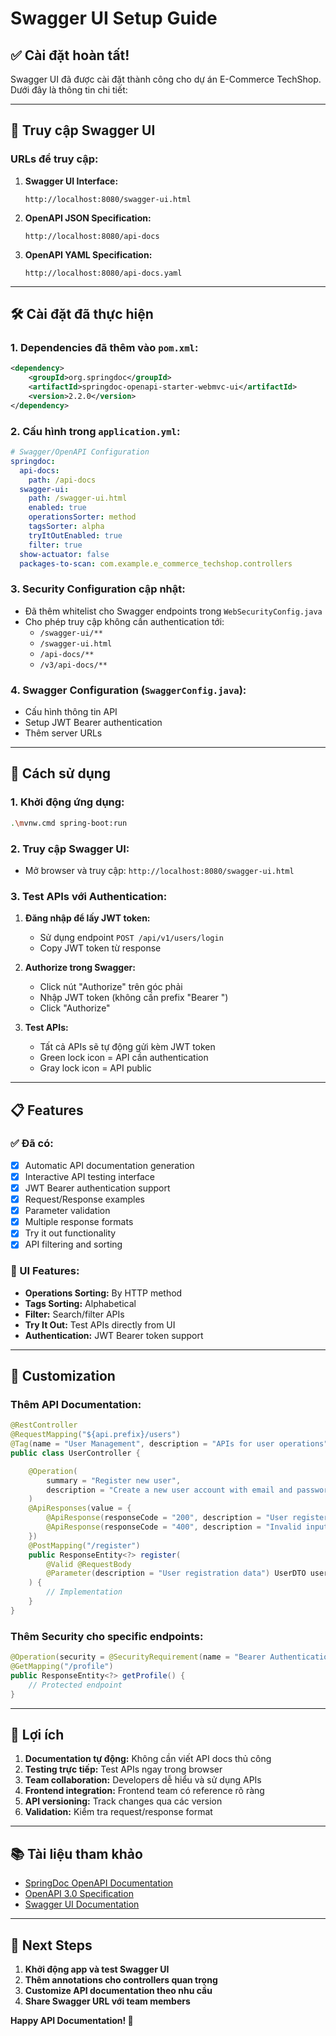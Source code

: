 # Swagger UI Setup Guide

## ✅ Cài đặt hoàn tất!

Swagger UI đã được cài đặt thành công cho dự án E-Commerce TechShop. Dưới đây là thông tin chi tiết:

---

## 🔗 Truy cập Swagger UI

### URLs để truy cập:

1. **Swagger UI Interface:**
   ```
   http://localhost:8080/swagger-ui.html
   ```

2. **OpenAPI JSON Specification:**
   ```
   http://localhost:8080/api-docs
   ```

3. **OpenAPI YAML Specification:**
   ```
   http://localhost:8080/api-docs.yaml
   ```

---

## 🛠️ Cài đặt đã thực hiện

### 1. Dependencies đã thêm vào `pom.xml`:
```xml
<dependency>
    <groupId>org.springdoc</groupId>
    <artifactId>springdoc-openapi-starter-webmvc-ui</artifactId>
    <version>2.2.0</version>
</dependency>
```

### 2. Cấu hình trong `application.yml`:
```yaml
# Swagger/OpenAPI Configuration
springdoc:
  api-docs:
    path: /api-docs
  swagger-ui:
    path: /swagger-ui.html
    enabled: true
    operationsSorter: method
    tagsSorter: alpha
    tryItOutEnabled: true
    filter: true
  show-actuator: false
  packages-to-scan: com.example.e_commerce_techshop.controllers
```

### 3. Security Configuration cập nhật:
- Đã thêm whitelist cho Swagger endpoints trong `WebSecurityConfig.java`
- Cho phép truy cập không cần authentication tới:
  - `/swagger-ui/**`
  - `/swagger-ui.html`
  - `/api-docs/**`
  - `/v3/api-docs/**`

### 4. Swagger Configuration (`SwaggerConfig.java`):
- Cấu hình thông tin API
- Setup JWT Bearer authentication
- Thêm server URLs

---

## 🎯 Cách sử dụng

### 1. Khởi động ứng dụng:
```bash
.\mvnw.cmd spring-boot:run
```

### 2. Truy cập Swagger UI:
- Mở browser và truy cập: `http://localhost:8080/swagger-ui.html`

### 3. Test APIs với Authentication:
1. **Đăng nhập để lấy JWT token:**
   - Sử dụng endpoint `POST /api/v1/users/login`
   - Copy JWT token từ response

2. **Authorize trong Swagger:**
   - Click nút "Authorize" trên góc phải
   - Nhập JWT token (không cần prefix "Bearer ")
   - Click "Authorize"

3. **Test APIs:**
   - Tất cả APIs sẽ tự động gửi kèm JWT token
   - Green lock icon = API cần authentication
   - Gray lock icon = API public

---

## 📋 Features

### ✅ Đã có:
- [x] Automatic API documentation generation
- [x] Interactive API testing interface
- [x] JWT Bearer authentication support
- [x] Request/Response examples
- [x] Parameter validation
- [x] Multiple response formats
- [x] Try it out functionality
- [x] API filtering and sorting

### 🎨 UI Features:
- **Operations Sorting:** By HTTP method
- **Tags Sorting:** Alphabetical
- **Filter:** Search/filter APIs
- **Try It Out:** Test APIs directly from UI
- **Authentication:** JWT Bearer token support

---

## 🔧 Customization

### Thêm API Documentation:

```java
@RestController
@RequestMapping("${api.prefix}/users")
@Tag(name = "User Management", description = "APIs for user operations")
public class UserController {

    @Operation(
        summary = "Register new user",
        description = "Create a new user account with email and password"
    )
    @ApiResponses(value = {
        @ApiResponse(responseCode = "200", description = "User registered successfully"),
        @ApiResponse(responseCode = "400", description = "Invalid input data")
    })
    @PostMapping("/register")
    public ResponseEntity<?> register(
        @Valid @RequestBody 
        @Parameter(description = "User registration data") UserDTO userDTO
    ) {
        // Implementation
    }
}
```

### Thêm Security cho specific endpoints:
```java
@Operation(security = @SecurityRequirement(name = "Bearer Authentication"))
@GetMapping("/profile")
public ResponseEntity<?> getProfile() {
    // Protected endpoint
}
```

---

## 🚀 Lợi ích

1. **Documentation tự động:** Không cần viết API docs thủ công
2. **Testing trực tiếp:** Test APIs ngay trong browser
3. **Team collaboration:** Developers dễ hiểu và sử dụng APIs
4. **Frontend integration:** Frontend team có reference rõ ràng
5. **API versioning:** Track changes qua các version
6. **Validation:** Kiểm tra request/response format

---

## 📚 Tài liệu tham khảo

- [SpringDoc OpenAPI Documentation](https://springdoc.org/)
- [OpenAPI 3.0 Specification](https://swagger.io/specification/)
- [Swagger UI Documentation](https://swagger.io/tools/swagger-ui/)

---

## 🎉 Next Steps

1. **Khởi động app và test Swagger UI**
2. **Thêm annotations cho controllers quan trọng**
3. **Customize API documentation theo nhu cầu**
4. **Share Swagger URL với team members**

**Happy API Documentation! 🚀**
